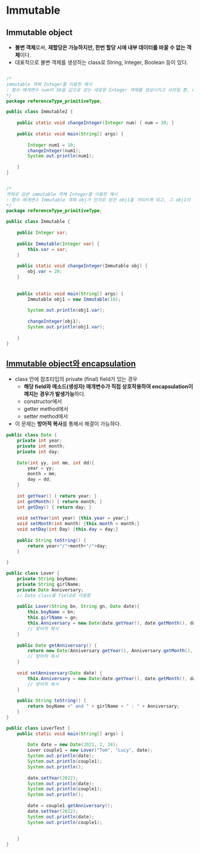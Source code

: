 # Immutable

## Immutable object
  - **불변 객체**로써, **재할당은 가능하지만, 한번 할당 시에 내부 데이터를 바꿀 수 없는 객체**이다.
  - 대표적으로 불변 객체를 생성하는 class로 String, Integer, Boolean 등이 있다.

```java

/*
immutable 객체 Integer를 이용한 예시
: 함수 매개변수 num이 30을 값으로 갖는 새로운 Integer 객체를 생성시키고 사라질 뿐, num1에는 변화가 없다.
*/
package referenceType_primitiveType;

public class Immutable2 {
	
	public static void changeInteger(Integer num) { num = 30; }
	
	public static void main(String[] args) {
		
		Integer num1 = 10;
		changeInteger(num1);
		System.out.println(num1);
		
	}
}


/*
객체로 감싼 immutable 객체 Integer를 이용한 예시
: 함수 매개변수 Immutable 객체 obj가 인자로 받은 obj1을 가리키게 되고, 그 obj1이 가리키는 Integer 객체를 바꾸기에 변화가 있다.
*/
package referenceType_primitiveType;

public class Immutable {
	
	public Integer var;
	
	public Immutable(Integer var) {
		this.var = var;
	}
	
	public static void changeInteger(Immutable obj) {
		obj.var = 20;
	}
	
	
	public static void main(String[] args) {
		Immutable obj1 = new Immutable(10);
		
		System.out.println(obj1.var);
		
		changeInteger(obj1);
		System.out.println(obj1.var);
		
	}
}

```

## [Immutable object와 encapsulation](https://github.com/limjunhyuk97/java_study/blob/master/OOP/encapsulation.md)
  - class 안에 참조타입의 private (final) field가 있는 경우
    - **해당 field와 메소드(생성자) 매개변수가 직접 상호작용하여 encapsulation이 깨지는 경우가 발생가능**하다.
    - constructor에서
    - getter method에서
    - setter method에서
  - 이 문제는 **방어적 복사**를 통해서 해결이 가능하다.

```java
public class Date {
	private int year;
	private int month;
	private int day;
	
	Date(int yy, int mm, int dd){
		year = yy;
		month = mm;
		day = dd;
	}
	
	int getYear() { return year; }
	int getMonth() { return month; }
	int getDay() { return day; }
	
	void setYear(int year) {this.year = year;}
	void setMonth(int month) {this.month = month;}
	void setDay(int Day) {this.day = day;}
	
	public String toString() {
		return year+"/"+month+"/"+day;
	}
	
}

public class Lover {
	private String boyName;
	private String girlName;
	private Date Anniversary;
	// Date class를 field로 이용함
	
	public Lover(String bn, String gn, Date date){
		this.boyName = bn;
		this.girlName = gn;
		this.Anniversary = new Date(date.getYear(), date.getMonth(), date.getDay());
		// 방어적 복사
	}
	
	public Date getAnniversary() {
		return new Date(Anniversary.getYear(), Anniversary.getMonth(), Anniversary.getDay());
		// 방어적 복사
	}
	
	void setAnniversary(Date date) {
		this.Anniversary = new Date(date.getYear(), date.getMonth(), date.getDay());
		// 방어적 복사
	}
	
	public String toString() {
		return boyName +" and " + girlName + " : " + Anniversary;
	}
}

public class LoverTest {
	public static void main(String[] args) {
		
		Date date = new Date(2021, 2, 24);
		Lover couple1 = new Lover("Tom", "Lucy", date);
		System.out.println(date);
		System.out.println(couple1);
		System.out.println();
		
		date.setYear(2022);
		System.out.println(date);
		System.out.println(couple1);
		System.out.println();
		
		date = couple1.getAnniversary();
		date.setYear(2022);
		System.out.println(date);
		System.out.println(couple1);
		
		
	}
}
```
